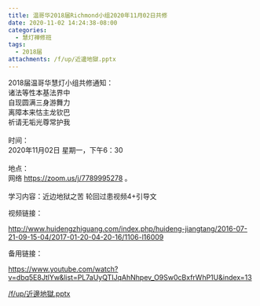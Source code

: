 ```yaml
---
title: 温哥华2018届Richmond小组2020年11月02日共修
date: 2020-11-02 14:24:38-08:00
categories:
  - 慧灯禅修班
tags:
  - 2018届
attachments: /f/up/近邊地獄.pptx
---
```

2018届温哥华慧灯小组共修通知：\
诸法等性本基法界中\
自现圆满三身游舞力\
离障本来怙主龙钦巴\
祈请无垢光尊常护我\
\
时间：\
2020年11月02日 星期一，下午6：30\
\
地点：\
网络 <https://zoom.us/j/7789995278> 。\
\
学习内容：近边地狱之苦 轮回过患视频4+引导文

视频链接：
<!--StartFragment-->

<http://www.huidengzhiguang.com/index.php/huideng-jiangtang/2016-07-21-09-15-04/2017-01-20-04-20-16/1106-l16009>

<!--EndFragment-->

备用链接：

<!--StartFragment-->

<https://www.youtube.com/watch?v=dbq5E8JtlYw&list=PL7aUyQTIJqAhNhpev_O9Sw0cBxfrWhP1U&index=13>

[/f/up/近邊地獄.pptx](http://huidengchanxiu.net/hdv/f/up/近邊地獄.pptx)